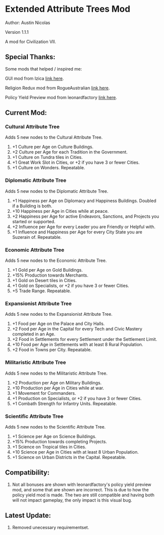 # Extended Attribute Trees Mod

Author: Austin Nicolas

Version 1.1.1

A mod for Civilization VII.

## Special Thanks:

Some mods that helped / inspired me:

GUI mod from Izica [link here](https://forums.civfanatics.com/resources/content-modding-tools-with-gui.32139/).

Religion Redux mod from RogueAustralian [link here](https://forums.civfanatics.com/resources/goggless-germania-antiquity.31956/).

Policy Yield Preview mod from leonardfactory [link here](https://forums.civfanatics.com/resources/leonardfactorys-policy-yield-previews.32012/).

## Current Mod:

### Cultural Attribute Tree

Adds 5 new nodes to the Cultural Attribute Tree.

<ol>
    <li>+1 Culture per Age on Culture Buildings.</li>
    <li>+2 Culture per Age for each Tradition in the Government.</li>
    <li>+1 Culture on Tundra tiles in Cities.</li>
    <li>+1 Great Work Slot in Cities, or +2 if you have 3 or fewer Cities.</li>
    <li>+1 Culture on Wonders. Repeatable.</li>
</ol>

### Diplomatic Attribute Tree

Adds 5 new nodes to the Diplomatic Attribute Tree.

<ol>
    <li>+1 Happiness per Age on Diplomacy and Happiness Buildings. Doubled if a Building is both.</li>
    <li>+10 Happiness per Age in Cities while at peace.</li>
    <li>+2 Happiness per Age for active Endeavors, Sanctions, and Projects you started or supported.</li>
    <li>+2 Influence per Age for every Leader you are Friendly or Helpful with.</li>
    <li>+1 Influence and Happiness per Age for every City State you are Suzerain of. Repeatable.</li>
</ol>

### Economic Attribute Tree

Adds 5 new nodes to the Economic Attribute Tree.

<ol>
    <li>+1 Gold per Age on Gold Buildings.</li>
    <li>+15% Production towards Merchants.</li>
    <li>+1 Gold on Desert tiles in Cities.</li>
    <li>+1 Gold on Specialists, or +2 if you have 3 or fewer Cities.</li>
    <li>+5 Trade Range. Repeatable.</li>
</ol>

### Expansionist Attribute Tree

Adds 5 new nodes to the Expansionist Attribute Tree.

<ol>
    <li>+1 Food per Age on the Palace and City Halls.</li>
    <li>+2 Food per Age in the Capital for every Tech and Civic Mastery completed in an Age.</li>
    <li>+2 Food in Settlements for every Settlement under the Settlement Limit.</li>
    <li>+10 Food per Age in Settlements with at least 8 Rural Population.</li>
    <li>+2 Food in Towns per City. Repeatable.</li>
</ol>

### Militaristic Attribute Tree

Adds 5 new nodes to the Militaristic Attribute Tree.

<ol>
    <li>+2 Production per Age on Military Buildings.</li>
    <li>+10 Production per Age in Cities while at war.</li>
    <li>+1 Movement for Commanders.</li>
    <li>+1 Production on Specialists, or +2 if you have 3 or fewer Cities.</li>
    <li>+1 Combath Strength for Infantry Units. Repeatable.</li>
</ol>

### Scientific Attribute Tree

Adds 5 new nodes to the Scientific Attribute Tree.

<ol>
    <li>+1 Science per Age on Science Buildings.</li>
    <li>+15% Production towards completing Projects.</li>
    <li>+1 Science on Tropical tiles in Cities.</li>
    <li>+10 Science per Age in Cities with at least 8 Urban Population.</li>
    <li>+1 Science on Urban Districts in the Capital. Repeatable.</li>
</ol>

## Compatibility:

<ol>
    <li>Not all bonuses are shown with leonardfactory's policy yield preview mod, and some that are shown are incorrect. This is due to how the policy yield mod is made. The two are still compatible and having both will not impact gameplay, the only impact is this visual bug.</li>
</ol>

## Latest Update:

<ol>
    <li>Removed unecessary requirementset.</li>
</ol>